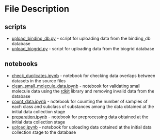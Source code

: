 # File Description

## scripts
- [upload_binding_db.py](../scripts/upload_binding_db.py) - script for uploading data from the binding_db database
- [upload_biogrid.py](../scripts/upload_biogrid.py) - script for uploading data from the biogrid database

## notebooks
- [check_duplicates.ipynb](../notebooks/check_duplicates.ipynb) - notebook for checking data overlaps between datasets in the source files
- [clean_small_molecule_data.ipynb](../notebooks/clean_small_molecule_data.ipynb) - notebook for validating small molecule data using the [rdkit](https://www.rdkit.org/) library and removing invalid data from the database
- [count_data.ipynb](../notebooks/count_data.ipynb) - notebook for counting the number of samples of each class and subclass of substances among the data obtained at the initial data collection stage
- [preparation.ipynb](../notebooks/preparation.ipynb) - notebook for preprocessing data obtained at the initial data collection stage
- [upload.ipynb](../notebooks/upload.ipynb) - notebook for uploading data obtained at the initial data collection stage to the database